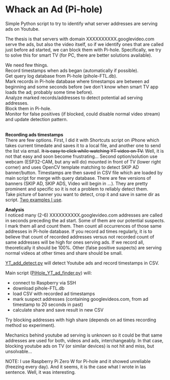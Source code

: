 # Whack an Ad (Pi-hole)
Simple Python script to try to identify what server addresses are serving ads on Youtube.

The thesis is that servers with domain XXXXXXXXXX.googlevideo.com serve the ads, but also the video itself, so if we identify ones that are called just before ad started, we can block them with Pi-hole.
Specifically, we try to solve this for smart TV (for PC, there are better solutions available).

We need few things.<br>
Record timestamps when ads began (automatically if possible).<br>
Get query log database from Pi-hole (pihole-FTL.db).<br>
Mark records in Pi-hole database where timestamps are between ad beginning and some seconds before (we don't know when smart TV app loads the ad; probably some time before).<br>
Analyze marked records/addresses to detect potential ad serving addresses.<br>
Block them in Pi-hole.<br>
Monitor for false positives (if blocked, could disable normal video stream) and update detection pattern.<br><br>

**Recording ads timestamps**<br>
There are few options. First, I did it with Shortcuts script on iPhone which takes current timedate and saves it to a local file, and another one to send the list via email. ~~It is easy to click while watching YT video on TV.~~
Well, it is not that easy and soon become frustrating...
Second option/solution use webcam (ESP32-CAM, but any will do) mounted in front of TV (lower right corner) and uses OpenCV template matching to detect SKIP AD banner/button. Timestamps are then saved in CSV file which are loaded by main script for merge with query database.
There are few versions of banners (SKIP AD, SKIP ADS, Video will begin in ...). They are pretty prominent and specific so it is not a problem to reliably detect them.
<br>Take picture of banner you want to detect, crop it and save in same dir as script. [Two examples I use](https://github.com/nmandic78/Whack-an-Ad-Pi-hole/tree/main/images).

**Analysis**<br>
I noticed many (2-6) XXXXXXXXXX.googlevideo.com addresses are called in seconds preceding the ad start. Some of them are our potential suspects. I mark them all and count them. Then count all occurrences of those same addresses in Pi-hole database. If you record ad times regularly, it is to believe that count of recorded addresses versus not recorded count of same addresses will be high for ones serving ads. If we record all, theoretically it should be 100%. Other (false positive suspects) are serving normal videos at other times and share should be small.

[YT_add_detect.py](https://github.com/nmandic78/Whack-an-Ad-Pi-hole/blob/main/YT_add_detect.py) will detect Youtube ads and record timestamps in CSV.

Main script ([PiHole_YT_ad_finder.py](https://github.com/nmandic78/Whack-an-Ad-Pi-hole/blob/main/PiHole_YT_ad_finder.py)) will: 
* connect to Raspberry via SSH
* download pihole-FTL.db
* load CSV with recorded ad timestamps
* mark suspect addresses (containing googlevideos.com, from ad timestamp to 20 seconds in past)
* calculate share and save result in new CSV

Try blocking addresses with high share (depends on ad times recording method so experiment).

Mechanics behind youtube ad serving is unknown so it could be that same addresses are used for both, videos and ads, interchangeably. In that case, blocking youtube ads on TV (or similar devices) is not hit and miss, but unsolvable...

NOTE:
I use Raspberry Pi Zero W for Pi-hole and it showed unreliable (freezing every day). And it seems, it is the case what I wrote in las sentence. Well, it was interesting.
